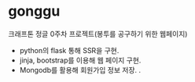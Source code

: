 # gonggu
크래프톤 정글 0주차 프로젝트(봉투를 공구하기 위한 웹페이지)

- python의 flask 통해 SSR을 구현.
- jinja, bootstrap를 이용해 웹 페이지 구현.
- Mongodb를 활용해 회원가입 정보 저장.
.
